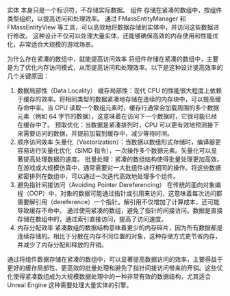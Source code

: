 实体 本身只是一个标识符，不存储实际数据。
组件 存储在紧凑的数组中，按组件类型组织，以提高访问和处理效率。
通过 FMassEntityManager 和 FMassEntityView 等工具，可以高效地将数据存储到实体中，并访问这些数据进行修改。
这种设计不仅可以处理大量实体，还能够确保高效的内存使用和性能优化，非常适合大规模的游戏场景。

为什么存在紧凑的数组中，就能提高访问效率
将组件存储在紧凑的数组中，主要是为了优化内存访问模式，从而提高访问和处理效率。以下是这种设计提高效率的几个关键原因：

1. 数据局部性（Data Locality）
缓存局部性：现代 CPU 的性能很大程度上依赖于缓存的效率。将相同类型的数据紧凑地存储在连续的内存块中，可以提高缓存命中率。当 CPU 读取一个数组元素时，缓存行通常会加载周围的多个数据元素（例如 64 字节的数据），这意味着在访问下一个数据时，它很可能已经在缓存中了。
预取优化：当数据是紧凑排列时，CPU 可以更有效地预测接下来需要访问的数据，并提前加载到缓存中，减少等待时间。
2. 顺序访问效率
矢量化（Vectorization）：当数据以数组形式存储时，编译器更容易进行矢量化优化（SIMD 指令），一次操作多个数据元素。矢量化可以显著提高处理数据的速度。
批量处理：紧凑的数组结构使得批量处理更加高效。在游戏或大规模仿真中，通常需要对一大批组件进行相同的操作。将这些数据紧密排列在数组中，可以通过一次迭代高效地处理多个组件。
3. 避免指针间接访问（Avoiding Pointer Dereferencing）
在传统的面向对象编程（OOP）中，对象的数据可能通过指针或引用来访问，这意味着每次访问都需要解引用（dereference）一个指针。解引用不仅增加了计算成本，还可能导致缓存不命中。
通过使用紧凑的数组，避免了指针的间接访问。数据是直接存储在数组中的，通过索引直接访问，提高了访问速度。
4. 内存分配效率
紧凑数组的数据结构意味着更少的内存碎片，因为所有数据都是连续存储的。相比于分散在内存不同位置的对象，这种存储方式更节省内存，并减少了内存分配和释放的开销。

通过将组件数据存储在紧凑的数组中，可以显著提高数据访问的效率，主要得益于更好的缓存局部性、更高效的批量处理和避免了指针间接访问带来的开销。这些优化使得紧凑数组成为大规模数据处理中的一种非常有效的数据结构，尤其适合 Unreal Engine 这种需要处理大量实体的引擎。
